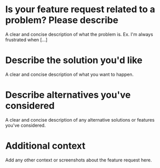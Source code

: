 Is your feature request related to a problem? Please describe
=============================================================
A clear and concise description of what the problem is. Ex. I'm always frustrated when [...]

Describe the solution you'd like
================================
A clear and concise description of what you want to happen.

Describe alternatives you've considered
=======================================
A clear and concise description of any alternative solutions or features you've considered.

Additional context
==================
Add any other context or screenshots about the feature request here.
